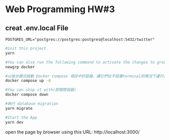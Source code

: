 # Web Programming HW#3


## creat .env.local File
```
POSTGRES_URL="postgres://postgres:postgres@localhost:5432/twitter"
```

```bash
#init this project
yarn

#You can also run the following command to activate the changes to groups(it depends on your docker setting)
newgrp docker

#以後台模式啟動 Docker Compose 項目中的容器，讓它們在不阻塞terminal的情況下運行。(即啟動容器)
docker compose up -d

#You can stop it with(即關閉容器)
docker compose down

#執行 database migration
yarn migrate

#Start the App
yarn dev
```

open the page by browser
using this URL: http://localhost:3000/
